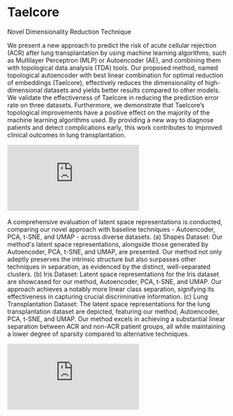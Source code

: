 # Taelcore
Novel Dimensionality Reduction Technique

We present a new approach to predict the risk of acute cellular rejection (ACR)
after lung transplantation by using machine learning algorithms, such as Multilayer Perceptron
(MLP) or Autoencoder (AE), and combining them with topological data analysis (TDA)
tools. Our proposed method, named topological autoencoder with best linear combination
for optimal reduction of embeddings (Taelcore), effectively reduces the dimensionality of
high-dimensional datasets and yields better results compared to other models. We validate
the effectiveness of Taelcore in reducing the prediction error rate on three datasets. Furthermore,
we demonstrate that Taelcore’s topological improvements have a positive effect on
the majority of the machine learning algorithms used. By providing a new way to diagnose
patients and detect complications early, this work contributes to improved clinical outcomes
in lung transplantation.

![Taelcore workflow](https://github.com/MorillaLab/Taelcore/blob/main/Figure_3.pdf)


A comprehensive evaluation of latent space representations is conducted, comparing our novel approach with baseline techniques - Autoencoder, PCA, t-SNE, and UMAP - across diverse datasets. (a) Shapes Dataset: Our method's latent space representations, alongside those generated by Autoencoder, PCA, t-SNE, and UMAP, are presented. Our method not only adeptly preserves the intrinsic structure but also surpasses other techniques in separation, as evidenced by the distinct, well-separated clusters. (b) Iris Dataset: Latent space representations for the Iris dataset are showcased for our method, Autoencoder, PCA, t-SNE, and UMAP. Our approach achieves a notably more linear class separation, signifying its effectiveness in capturing crucial discriminative information. (c) Lung Transplantation Dataset: The latent space representations for the lung transplantation dataset are depicted, featuring our method, Autoencoder, PCA, t-SNE, and UMAP. Our method excels in achieving a substantial linear separation between ACR and non-ACR patient groups, all while maintaining a lower degree of sparsity compared to alternative techniques.

![Taelcore representation learning](https://github.com/MorillaLab/Taelcore/blob/main/Figure_4.pdf)
